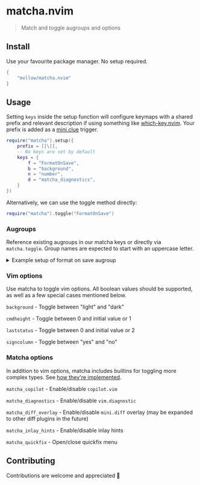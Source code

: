 # matcha.nvim

> Match and toggle augroups and options

## Install

Use your favourite package manager. No setup required.

```lua
{
	"mvllow/matcha.nvim"
}
```

## Usage

Setting `keys` inside the setup function will configure keymaps with a shared prefix and relevant description if using something like [which-key.nvim](https://github.com/folke/which-key.nvim). Your prefix is added as a [mini.clue](https://github.com/echasnovski/mini.clue) trigger.

```lua
require("matcha").setup({
	prefix = [[\]],
	-- No keys are set by default
	keys = {
		f = "FormatOnSave",
		b = "background",
		n = "number",
		d = "matcha_diagnostics",
	}
})
```

Alternatively, we can use the toggle method directly:

```lua
require("matcha").toggle("FormatOnSave")
```

### Augroups

Reference existing augroups in our matcha keys or directly via `matcha.toggle`. Group names are expected to start with an uppercase letter.

<details>

<summary>Example setup of format on save augroup</summary>

<br />

```lua
local formatting = vim.api.nvim_create_augroup("FormatOnSave", {})
vim.api.nvim_clear_autocmds({ group = formatting })
vim.api.nvim_create_autocmd("BufWritePre", {
	group = formatting,
	callback = function()
		vim.lsp.buf.format()
	end,
})

-- Assign a key in the matcha setup
require("matcha").setup({
	keys = {
		f = "FormatOnSave"
	},
})

-- Or toggle directly
require("matcha").toggle("FormatOnSave")
```

</details>

### Vim options

Use matcha to toggle vim options. All boolean values should be supported, as well as a few special cases mentioned below.

`background` - Toggle between "light" and "dark"

`cmdheight` - Toggle between 0 and initial value or 1

`laststatus` - Toggle between 0 and initial value or 2

`signcolumn` - Toggle between "yes" and "no"

### Matcha options

In addition to vim options, matcha includes builtins for toggling more complex types. See [how they're implemented](/lua/matcha/handlers/builtins.lua).

`matcha_copilot` - Enable/disable `copilot.vim`

`matcha_diagnostics` - Enable/disable `vim.diagnostic`

`matcha_diff_overlay` - Enable/disable `mini.diff` overlay (may be expanded to other diff plugins in the future)

`matcha_inlay_hints` - Enable/disable inlay hints

`matcha_quickfix` - Open/close quickfix menu

## Contributing

Contributions are welcome and appreciated 💜
